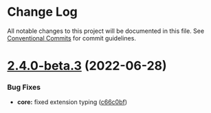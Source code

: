 # Change Log

All notable changes to this project will be documented in this file.
See [Conventional Commits](https://conventionalcommits.org) for commit guidelines.

# [2.4.0-beta.3](https://github.com/andrewcourtice/harlem/compare/v2.4.0-beta.2...v2.4.0-beta.3) (2022-06-28)


### Bug Fixes

* **core:** fixed extension typing ([c66c0bf](https://github.com/andrewcourtice/harlem/commit/c66c0bf2e9a728c499028a64412640bc3ddb9c9e))

